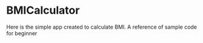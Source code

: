 # BMICalculator
Here is the simple app created to calculate BMI. A reference of sample code for beginner
